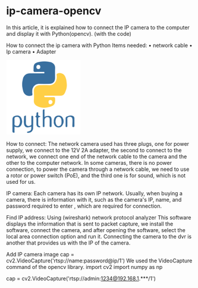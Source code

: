 # ip-camera-opencv
In this article, it is explained how to connect the IP camera to the computer and display it with Python(opencv). (with the code)


How to connect the ip camera with Python
   Items needed:
•	network cable
•	Ip camera
•	Adapter
 
<div id="badges">
  <img src="https://github.com/devicons/devicon/blob/master/icons/python/python-original-wordmark.svg"  width="200" height="200"/>
</div>

How to connect:
The network camera used has three plugs, one for power supply, we connect to the 12V 2A adapter, the second to connect to the network,
we connect one end of the network cable to the camera and the other to the computer network. In some cameras, there is no power connection,
to power the camera through a network cable, we need to use a rotor or power switch (PoE), and the third one is for sound, which is not used for us.

IP camera:
Each camera has its own IP network. Usually, when buying a camera, there is information with it, such as the camera's IP, name, and password required to enter
, which are required for connection.


Find IP address:
Using (wireshark) network protocol analyzer
This software displays the information that is sent to packet capture, we install the software, connect the camera, and after opening the software,
select the local area connection option and run it.
Connecting the camera to the dvr is another that provides us with the IP of the camera.

Add IP camera image
cap = cv2.VideoCapture('rtsp://name:password@ip/1')
We used the VideoCapture command of the opencv library.
import cv2
import numpy as np


cap = cv2.VideoCapture('rtsp://admin:1234@192.168.1.***/1')

